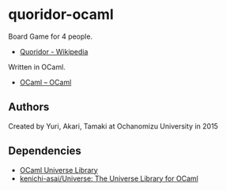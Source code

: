 # quoridor-ocaml
Board Game for 4 people.
- [Quoridor - Wikipedia](https://en.wikipedia.org/wiki/Quoridor)

Written in OCaml.
- [OCaml – OCaml](https://ocaml.org/)

## Authors
Created by Yuri, Akari, Tamaki at Ochanomizu University in 2015

## Dependencies
- [OCaml Universe Library](http://www.is.ocha.ac.jp/~asai/Universe/ja/)
- [kenichi-asai/Universe: The Universe Library for OCaml](https://github.com/kenichi-asai/Universe)
